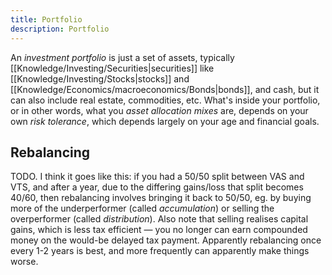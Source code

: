 ```yaml
---
title: Portfolio
description: Portfolio
---
```


An *investment portfolio* is just a set of assets, typically [[Knowledge/Investing/Securities|securities]] like [[Knowledge/Investing/Stocks|stocks]] and [[Knowledge/Economics/macroeconomics/Bonds|bonds]], and cash, but it can also include real estate, commodities, etc. What's inside your portfolio, or in other words, what you *asset allocation mixes* are, depends on your own *risk tolerance*, which depends largely on your age and financial goals. 

## Rebalancing
TODO. I think it goes like this: if you had a 50/50 split between VAS and VTS, and after a year, due to the differing gains/loss that split becomes 40/60, then rebalancing involves bringing it back to 50/50, eg. by buying more of the underperformer (called *accumulation*) or selling the overperformer (called *distribution*). Also note that selling realises capital gains, which is less tax efficient — you no longer can earn compounded money on the would-be delayed tax payment. Apparently rebalancing once every 1-2 years is best, and more frequently can apparently make things worse.

